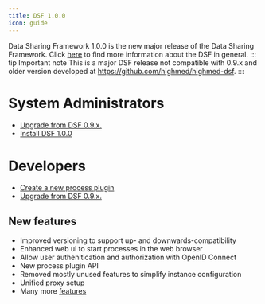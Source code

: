 ```yaml
---
title: DSF 1.0.0
icon: guide
---
```


Data Sharing Framework 1.0.0 is the new major release of the Data Sharing Framework. Click [here](/intro/) to find more information about the DSF in general.
::: tip Important note
This is a major DSF release not compatible with 0.9.x and older version developed at https://github.com/highmed/highmed-dsf.
:::

# System Administrators

- [Upgrade from DSF 0.9.x.](maintain/upgrade-from-0)
- [Install DSF 1.0.0](maintain/install)


# Developers
- [Create a new process plugin](develop/create)
- [Upgrade from DSF 0.9.x.](develop/upgrade-from-0)

## New features
- Improved versioning to support up- and downwards-compatibility
- Enhanced web ui to start processes in the web browser
- Allow user authenitication and authorization with OpenID Connect
- New process plugin API
- Removed mostly unused features to simplify instance configuration
- Unified proxy setup
- Many more [features](https://github.com/datasharingframework/dsf/releases/tag/v1.0.0)


